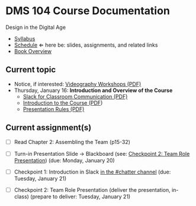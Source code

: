 # DMS 104 Course Documentation
Design in the Digital Age

- [Syllabus](syllabus.md)
- [Schedule](schedule.md)  &lArr; here be: slides, assignments, and related links
- [Book Overview](book-overview.md)

## Current topic

- Notice, if interested: [Videography Workshops (PDF)](02-team-intro-presentations/videography-workshops.pdf)
- Thursday, January 16: **Introduction and Overview of the Course**
  - [Slack for Classroom Communication (PDF)](01-introduction/slack-for-classroom-communication.pdf)
  - [Introduction to the Course (PDF](01-introduction/introduction.pdf))
  - [Presentation Rules (PDF)](01-introduction/presentation-rules.pdf)

## Current assignment(s)

- [ ] Read Chapter 2: Assembling the Team (p15-32)
- [ ] Turn-in Presentation Slide &rarr; Blackboard (see: [Checkpoint 2: Team Role Presentation](checkpoint02-team-role-presentation/instructions.md)) (due: Monday, January 20)
- [ ] Checkpoint 1: Introduction in Slack [in the #chatter channel](https://app.slack.com/client/TS485SS6R/CS3PUNWFN) (due: Tuesday, January 21)
- [ ] Checkpoint 2: Team Role Presentation (deliver the presentation, in-class) (prepare to deliver: Tuesday, January 21)

